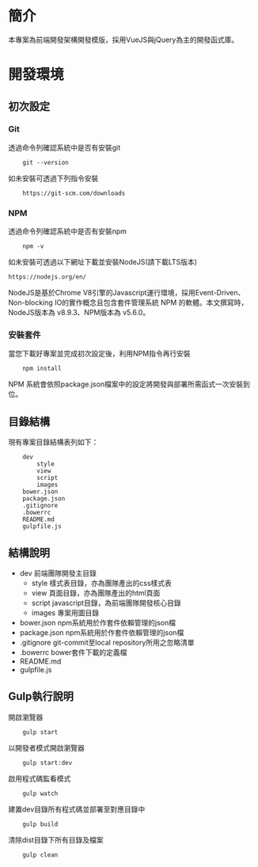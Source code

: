 # 簡介
本專案為前端開發架構開發模版，採用VueJS與jQuery為主的開發函式庫。
# 開發環境
## 初次設定
### Git
透過命令列確認系統中是否有安裝git
```
    git --version
```

如未安裝可透過下列指令安裝
```
    https://git-scm.com/downloads
```
### NPM
透過命令列確認系統中是否有安裝npm
```
    npm -v
```
如未安裝可透過以下網址下載並安裝NodeJS(請下載LTS版本)

    https://nodejs.org/en/


NodeJS是基於Chrome V8引擎的Javascript運行環境，採用Event-Driven、Non-blocking IO的實作概念且包含套件管理系統 NPM 的軟體。本文撰寫時，NodeJS版本為 v8.9.3、NPM版本為 v5.6.0。

### 安裝套件

當您下載好專案並完成初次設定後，利用NPM指令再行安裝

```
    npm install
```

NPM 系統會依照package.json檔案中的設定將開發與部署所需函式一次安裝到位。

## 目錄結構
現有專案目錄結構表列如下：
```
    dev
        style
        view
        script
        images
    bower.json
    package.json
    .gitignore
    .bowerrc
    README.md
    gulpfile.js
```
## 結構說明

- dev 前端團隊開發主目錄 
    - style 樣式表目錄，亦為團隊產出的css樣式表
    - view 頁面目錄，亦為團隊產出的html頁面
    - script javascript目錄，為前端團隊開發核心目錄
    - images 專案用圖目錄
- bower.json npm系統用於作套件依賴管理的json檔
- package.json npm系統用於作套件依賴管理的json檔
- .gitignore git-commit至local repository所用之忽略清單
- .bowerrc bower套件下載的定義檔
- README.md
- gulpfile.js 

## Gulp執行說明

開啟瀏覽器
```
    gulp start
```

以開發者模式開啟瀏覽器
```
    gulp start:dev
```

啟用程式碼監看模式
```
    gulp watch
```

建置dev目錄所有程式碼並部署至對應目錄中
```
    gulp build
```

清除dist目錄下所有目錄及檔案
```
    gulp clean
```





